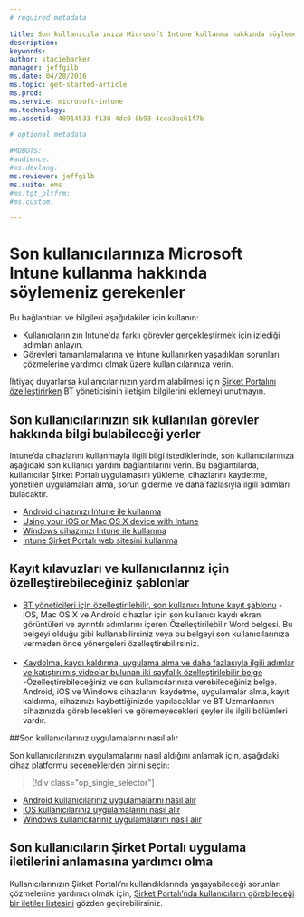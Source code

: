 ```yaml
---
# required metadata

title: Son kullanıcılarınıza Microsoft Intune kullanma hakkında söylemeniz gerekenler | Microsoft Intune
description:
keywords:
author: staciebarker
manager: jeffgilb
ms.date: 04/28/2016
ms.topic: get-started-article
ms.prod:
ms.service: microsoft-intune
ms.technology:
ms.assetid: 48914533-f138-4dc0-8b93-4cea3ac61f7b

# optional metadata

#ROBOTS:
#audience:
#ms.devlang:
ms.reviewer: jeffgilb
ms.suite: ems
#ms.tgt_pltfrm:
#ms.custom:

---
```




# Son kullanıcılarınıza Microsoft Intune kullanma hakkında söylemeniz gerekenler

Bu bağlantıları ve bilgileri aşağıdakiler için kullanın:

- Kullanıcılarınızın Intune'da farklı görevler gerçekleştirmek için izlediği adımları anlayın.
- Görevleri tamamlamalarına ve Intune kullanırken yaşadıkları sorunları çözmelerine yardımcı olmak üzere kullanıcılarınıza verin.

İhtiyaç duyarlarsa kullanıcılarınızın yardım alabilmesi için [Şirket Portalını özelleştirirken](/Intune/get-started/start-with-a-paid-subscription-to-microsoft-intune-step-7) BT yöneticisinin iletişim bilgilerini eklemeyi unutmayın.


## Son kullanıcılarınızın sık kullanılan görevler hakkında bilgi bulabileceği yerler

Intune’da cihazlarını kullanmayla ilgili bilgi istediklerinde, son kullanıcılarınıza aşağıdaki son kullanıcı yardım bağlantılarını verin. Bu bağlantılarda, kullanıcılar Şirket Portalı uygulamasını yükleme, cihazlarını kaydetme, yönetilen uygulamaları alma, sorun giderme ve daha fazlasıyla ilgili adımları bulacaktır.

- [Android cihazınızı Intune ile kullanma](/Intune/EndUser/using-your-android-device-with-intune)
- [Using your iOS or Mac OS X device with Intune](/Intune/EndUser/using-your-ios-or-mac-os-x-device-with-intune)
- [Windows cihazınızı Intune ile kullanma](/Intune/EndUser/using-your-windows-device-with-intune)
- [Intune Şirket Portalı web sitesini kullanma](/Intune/EndUser/using-the-intune-company-portal-website)


## Kayıt kılavuzları ve kullanıcılarınız için özelleştirebileceğiniz şablonlar

- [BT yöneticileri için özelleştirilebilir, son kullanıcı Intune kayıt şablonu](https://gallery.technet.microsoft.com/End-user-Intune-enrollment-55dfd64a) - iOS, Mac OS X ve Android cihazlar için son kullanıcı kaydı ekran görüntüleri ve ayrıntılı adımlarını içeren Özelleştirilebilir Word belgesi. Bu belgeyi olduğu gibi kullanabilirsiniz veya bu belgeyi son kullanıcılarınıza vermeden önce yönergeleri özelleştirebilirsiniz.</br></br>
- [Kaydolma, kaydı kaldırma, uygulama alma ve daha fazlasıyla ilgili adımlar ve katıştırılmış videolar bulunan iki sayfalık özelleştirilebilir belge](https://gallery.technet.microsoft.com/Intune-End-User-Enrollment-3a0c9b0c#content) -Özelleştirebileceğiniz ve son kullanıcılarınıza verebileceğiniz belge. Android, iOS ve Windows cihazlarını kaydetme, uygulamalar alma, kayıt kaldırma, cihazınızı kaybettiğinizde yapılacaklar ve BT Uzmanlarının cihazınızda görebilecekleri ve göremeyecekleri şeyler ile ilgili bölümleri vardır.

##Son kullanıcılarınız uygulamalarını nasıl alır

Son kullanıcılarınızın uygulamalarını nasıl aldığını anlamak için, aşağıdaki cihaz platformu seçeneklerden birini seçin:

> [!div class="op_single_selector"]
- [Android kullanıcılarınız uygulamalarını nasıl alır](how-your-android-users-get-their-apps.md)
- [iOS kullanıcılarınız uygulamalarını nasıl alır](how-your-ios-users-get-their-apps.md)
- [Windows kullanıcılarınız uygulamalarını nasıl alır](how-your-windows-users-get-their-apps.md)

## Son kullanıcıların Şirket Portalı uygulama iletilerini anlamasına yardımcı olma

Kullanıcılarınızın Şirket Portalı’nı kullandıklarında yaşayabileceği sorunları çözmelerine yardımcı olmak için, [Şirket Portalı’nda kullanıcıların görebileceği bir iletiler listesini](/Intune/Plan-Design/help-end-users-understand-company-portal-app-messages) gözden geçirebilirsiniz.


<!--HONumber=Jun16_HO1-->


